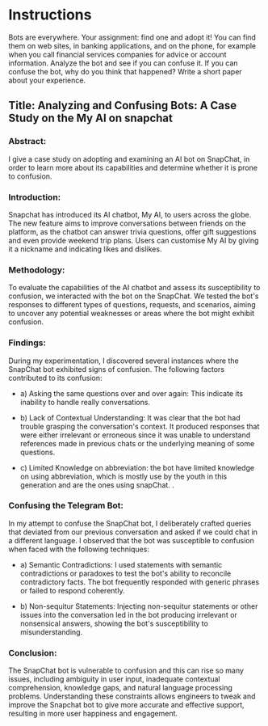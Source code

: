 # Instructions

Bots are everywhere. Your assignment: find one and adopt it! You can find them on web sites, in banking applications, and on the phone, for example when you call financial services companies for advice or account information. Analyze the bot and see if you can confuse it. If you can confuse the bot, why do you think that happened? Write a short paper about your experience.

## Title: Analyzing and Confusing Bots: A Case Study on the My AI on snapchat

### Abstract:

I give a case study on adopting and examining an AI bot on SnapChat, in order to learn more about its capabilities and determine whether it is prone to confusion. 

### Introduction:

Snapchat has introduced its AI chatbot, My AI, to users across the globe. The new feature aims to improve conversations between friends on the platform, as the chatbot can answer trivia questions, offer gift suggestions and even provide weekend trip plans. Users can customise My AI by giving it a nickname and indicating likes and dislikes.

### Methodology:

To evaluate the capabilities of the AI chatbot and assess its susceptibility to confusion, we interacted with the bot on the SnapChat. We tested the bot's responses to different types of questions, requests, and scenarios, aiming to uncover any potential weaknesses or areas where the bot might exhibit confusion.

### Findings:

During my experimentation, I discovered several instances where the SnapChat bot exhibited signs of confusion. The following factors contributed to its confusion:

- a) Asking the same questions over and over again: This indicate its inability to handle really conversations.

- b) Lack of Contextual Understanding: It was clear that the bot had trouble grasping the conversation's context. It produced responses that were either irrelevant or erroneous since it was unable to understand references made in previous chats or the underlying meaning of some questions.

- c) Limited Knowledge on abbreviation: the bot have limited knowledge on using abbreviation, which is mostly use by the youth in this generation and are the ones using snapChat.
.

### Confusing the Telegram Bot:

In my attempt to confuse the SnapChat bot, I deliberately crafted queries that deviated from our previous conversation and asked if we could chat in a different language. I observed that the bot was susceptible to confusion when faced with the following techniques:

- a) Semantic Contradictions: I used statements with semantic contradictions or paradoxes to test the bot's ability to reconcile contradictory facts. The bot frequently responded with generic phrases or failed to respond coherently.

- b) Non-sequitur Statements: Injecting non-sequitur statements or other issues into the conversation led in the bot producing irrelevant or nonsensical answers, showing the bot's susceptibility to misunderstanding.


### Conclusion:

The SnapChat bot is vulnerable to confusion and this can rise so many issues, including ambiguity in user input, inadequate contextual comprehension, knowledge gaps, and natural language processing problems. Understanding these constraints allows engineers to tweak and improve the Snapchat bot to give more accurate and effective support, resulting in more user happiness and engagement.








